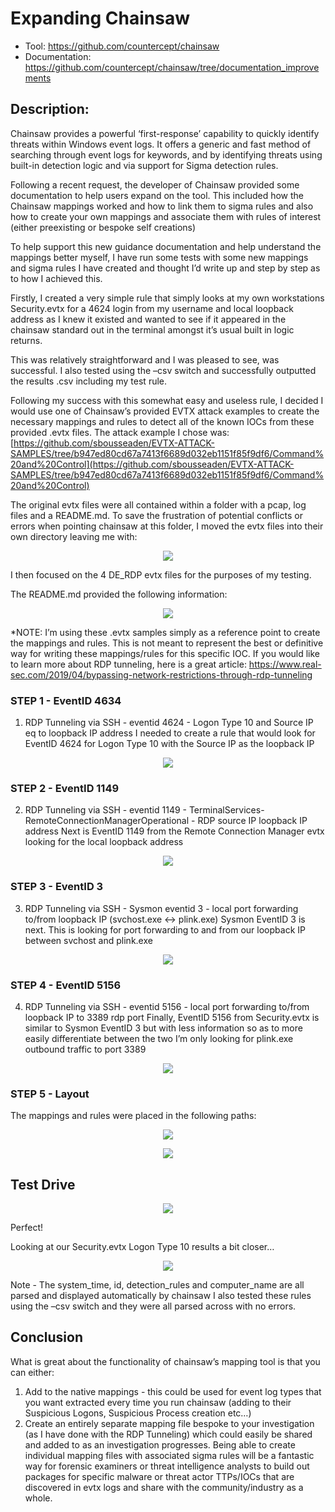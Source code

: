 # Expanding Chainsaw

- Tool: https://github.com/countercept/chainsaw
- Documentation: https://github.com/countercept/chainsaw/tree/documentation_improvements

## Description:

Chainsaw provides a powerful ‘first-response’ capability to quickly identify threats within Windows event logs. It offers a generic and
fast method of searching through event logs for keywords, and by identifying threats using built-in detection logic and via support for
Sigma detection rules.

Following a recent request, the developer of Chainsaw provided some documentation to help users expand on the tool. This included
how the Chainsaw mappings worked and how to link them to sigma rules and also how to create your own mappings and associate
them with rules of interest (either preexisting or bespoke self creations)

To help support this new guidance documentation and help understand the mappings better myself, I have run some tests with some
new mappings and sigma rules I have created and thought I’d write up and step by step as to how I achieved this.

Firstly, I created a very simple rule that simply looks at my own workstations Security.evtx for a 4624 login from my username and
local loopback address as I knew it existed and wanted to see if it appeared in the chainsaw standard out in the terminal amongst it’s
usual built in logic returns.

This was relatively straightforward and I was pleased to see, was successful. I also tested using the –csv switch and successfully
outputted the results .csv including my test rule.

Following my success with this somewhat easy and useless rule, I decided I would use one of Chainsaw’s provided EVTX attack
examples to create the necessary mappings and rules to detect all of the known IOCs from these provided .evtx files. The attack
example I chose was:
[https://github.com/sbousseaden/EVTX-ATTACK-SAMPLES/tree/b947ed80cd67a7413f6689d032eb1151f85f9df6/Command%20and%20Control](https://github.com/sbousseaden/EVTX-ATTACK-SAMPLES/tree/b947ed80cd67a7413f6689d032eb1151f85f9df6/Command%20and%20Control)

The original evtx files were all contained within a folder with a pcap, log files and a README.md. To save the frustration of potential
conflicts or errors when pointing chainsaw at this folder, I moved the evtx files into their own directory leaving me with:
<p align="center">
  <img src="https://github.com/tomnewman86/DFIR_documentation/blob/master/documents/Chainsaw/img/1.PNG">
</p>
I then focused on the 4 DE_RDP evtx files for the purposes of my testing.

The README.md provided the following information:
<p align="center">
  <img src="https://github.com/tomnewman86/DFIR_documentation/blob/master/documents/Chainsaw/img/2.PNG">
</p>

*NOTE: I’m using these .evtx samples simply as a reference point to create the mappings and rules. This is not meant to represent
the best or definitive way for writing these mappings/rules for this specific IOC. If you would like to learn more about RDP tunneling,
here is a great article: https://www.real-sec.com/2019/04/bypassing-network-restrictions-through-rdp-tunneling

### STEP 1 - EventID 4634
1. RDP Tunneling via SSH - eventid 4624 - Logon Type 10 and Source IP eq to loopback IP address
I needed to create a rule that would look for EventID 4624 for Logon Type 10 with the Source IP as the loopback IP

<p align="center">
  <img src="https://github.com/tomnewman86/DFIR_documentation/blob/master/documents/Chainsaw/img/3.PNG">
</p>

### STEP 2 - EventID 1149
2. RDP Tunneling via SSH - eventid 1149 - TerminalServices-RemoteConnectionManagerOperational -
RDP source IP loopback IP address
Next is EventID 1149 from the Remote Connection Manager evtx looking for the local loopback address

<p align="center">
  <img src="https://github.com/tomnewman86/DFIR_documentation/blob/master/documents/Chainsaw/img/4.PNG">
</p>

### STEP 3 - EventID 3
3. RDP Tunneling via SSH - Sysmon eventid 3 - local port forwarding to/from loopback IP
(svchost.exe <-> plink.exe)
Sysmon EventID 3 is next. This is looking for port forwarding to and from our loopback IP between svchost and plink.exe

<p align="center">
  <img src="https://github.com/tomnewman86/DFIR_documentation/blob/master/documents/Chainsaw/img/5.PNG">
</p>

### STEP 4 - EventID 5156
4. RDP Tunneling via SSH - eventid 5156 - local port forwarding to/from loopback IP to 3389 rdp
port
Finally, EventID 5156 from Security.evtx is similar to Sysmon EventID 3 but with less information so as to more easily differentiate
between the two I’m only looking for plink.exe outbound traffic to port 3389

<p align="center">
  <img src="https://github.com/tomnewman86/DFIR_documentation/blob/master/documents/Chainsaw/img/6.PNG">
</p>

### STEP 5 - Layout
The mappings and rules were placed in the following paths:
<p align="center">
  <img src="https://github.com/tomnewman86/DFIR_documentation/blob/master/documents/Chainsaw/img/7.PNG">
</p>


<p align="center">
  <img src="https://github.com/tomnewman86/DFIR_documentation/blob/master/documents/Chainsaw/img/8.PNG">
</p>


## Test Drive
<p align="center">
  <img src="https://github.com/tomnewman86/DFIR_documentation/blob/master/documents/Chainsaw/img/9.PNG">
</p>
Perfect!

Looking at our Security.evtx Logon Type 10 results a bit closer…
<p align="center">
  <img src="https://github.com/tomnewman86/DFIR_documentation/blob/master/documents/Chainsaw/img/10.PNG">
</p>
Note - The system_time, id, detection_rules and computer_name are all parsed and displayed automatically by chainsaw
I also tested these rules using the –csv switch and they were all parsed across with no errors.

## Conclusion
What is great about the functionality of chainsaw’s mapping tool is that you can either:
1. Add to the native mappings - this could be used for event log types that you want extracted every time you run chainsaw
(adding to their Suspicious Logons, Suspicious Process creation etc…)
2. Create an entirely separate mapping file bespoke to your investigation (as I have done with the RDP Tunneling) which could
easily be shared and added to as an investigation progresses.
Being able to create individual mapping files with associated sigma rules will be a fantastic way for forensic examiners or threat
intelligence analysts to build out packages for specific malware or threat actor TTPs/IOCs that are discovered in evtx logs and share
with the community/industry as a whole.
